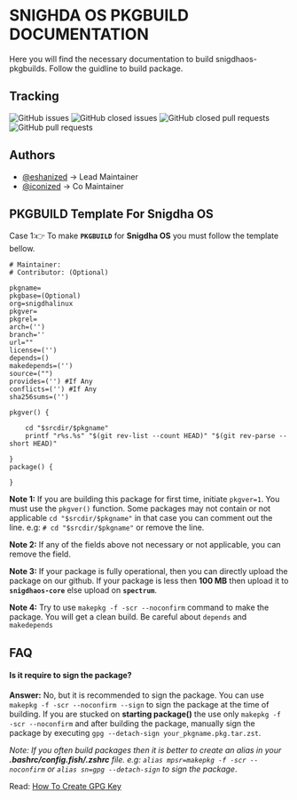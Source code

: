 
# SNIGHDA OS PKGBUILD DOCUMENTATION

Here you will find the necessary documentation to build snigdhaos-pkgbuilds. Follow the guidline to build package.




## Tracking
![GitHub issues](https://img.shields.io/github/issues/snigdhalinux/snigdhaos-pkgbuild)
![GitHub closed issues](https://img.shields.io/github/issues-closed-raw/snigdhalinux/snigdhaos-pkgbuild)
![GitHub closed pull requests](https://img.shields.io/github/issues-pr-closed/snigdhalinux/snigdhaos-pkgbuild)
![GitHub pull requests](https://img.shields.io/github/issues-pr-raw/snigdhalinux/snigdhaos-pkgbuild)

## Authors

- [@eshanized](https://www.github.com/eshanized) -> Lead Maintainer
- [@iconized](https://www.github.com/iconized) -> Co Maintainer



## PKGBUILD Template For Snigdha OS
Case 1:👉 To make **`PKGBUILD`** for **Snigdha OS** you must follow the template bellow.

```PKGBUILD
# Maintainer: 
# Contributor: (Optional)

pkgname=
pkgbase=(Optional)
org=snigdhalinux
pkgver=
pkgrel=
arch=('')
branch=''
url=""
license=('')
depends=()
makedepends=('')
source=("")
provides=('') #If Any
conflicts=('') #If Any
sha256sums=('')

pkgver() {

	cd "$srcdir/$pkgname"
	printf "r%s.%s" "$(git rev-list --count HEAD)" "$(git rev-parse --short HEAD)"

}
package() {
    
}
```
**Note 1:** If you are building this package for first time, initiate `pkgver=1`. You must use the `pkgver()` function. Some packages may not contain or not applicable `cd "$srcdir/$pkgname"` in that case you can comment out the line. e.g: `# cd "$srcdir/$pkgname"` or remove the line.

**Note 2:** If any of the fields above not necessary or not applicable, you can remove the field. 

**Note 3:** If your package is fully operational, then you can directly upload the package on our github. If your package is less then **100 MB** then upload it to **`snigdhaos-core`** else upload on **`spectrum`**.

**Note 4:** Try to use `makepkg -f -scr --noconfirm` command to make the package. You will get a clean build. Be careful about `depends` and `makedepends`
## FAQ

#### Is it require to sign the package?

**Answer:** No, but it is recommended to sign the package. You can use `makepkg -f -scr --noconfirm --sign` to sign the package at the time of building. If you are stucked on **starting package()** the use only `makepkg -f -scr --noconfirm` and after building the package, manually sign the package by executing `gpg --detach-sign your_pkgname.pkg.tar.zst`.

*Note: If you often build packages then it is better to create an alias in your **.bashrc/config.fish/.zshrc** file. e.g: `alias mpsr=makepkg -f -scr --noconfirm` or `alias sn=gpg --detach-sign` to sign the package*.

Read: [How To Create GPG Key](#)


